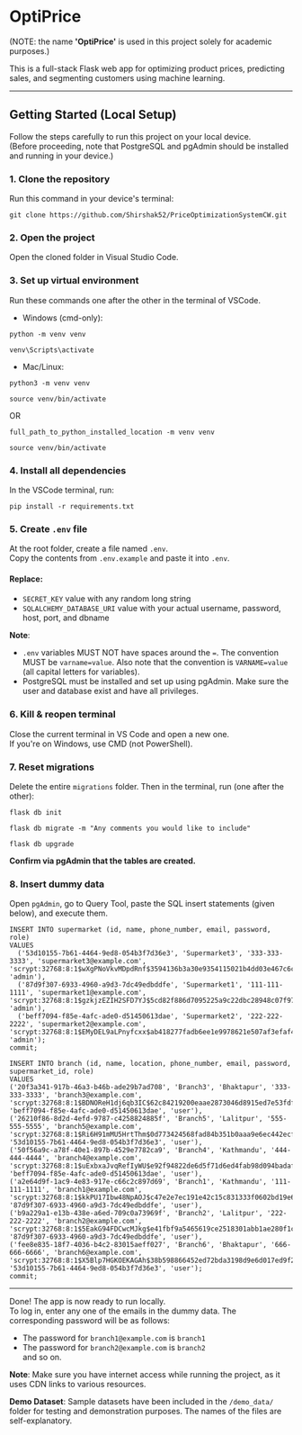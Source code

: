 # **OptiPrice**  
(NOTE: the name **'OptiPrice'** is used in this project solely for academic purposes.)

This is a full-stack Flask web app for optimizing product prices, predicting sales, and segmenting customers using machine learning.

----------------------------------------

## **Getting Started (Local Setup)**  
Follow the steps carefully to run this project on your local device.  
(Before proceeding, note that PostgreSQL and pgAdmin should be installed and running in your device.)


### 1. **Clone the repository**  
Run this command in your device's terminal:  
```
git clone https://github.com/Shirshak52/PriceOptimizationSystemCW.git
```


### 2. **Open the project**  
Open the cloned folder in Visual Studio Code.


### 3. **Set up virtual environment**  
Run these commands one after the other in the terminal of VSCode.

* Windows (cmd-only):  
```
python -m venv venv
```
```  
venv\Scripts\activate
```  

* Mac/Linux:  
```
python3 -m venv venv
```
```
source venv/bin/activate
```
OR
```
full_path_to_python_installed_location -m venv venv
```  
```
source venv/bin/activate
```


### 4. **Install all dependencies**  
In the VSCode terminal, run:  
```
pip install -r requirements.txt
```


### 5. **Create `.env` file**  
At the root folder, create a file named `.env`.  
Copy the contents from `.env.example` and paste it into `.env`.

#### **Replace:**  
- `SECRET_KEY` value with any random long string  
- `SQLALCHEMY_DATABASE_URI` value with your actual username, password, host, port, and dbname

**Note**:
* `.env` variables MUST NOT have spaces around the `=`. The convention MUST be `varname=value`. Also note that the convention is `VARNAME=value` (all capital letters for variables).
* PostgreSQL must be installed and set up using pgAdmin. Make sure the user and database exist and have all privileges.


### 6. **Kill & reopen terminal**  
Close the current terminal in VS Code and open a new one.  
If you're on Windows, use CMD (not PowerShell).


### 7. **Reset migrations**  
Delete the entire `migrations` folder. Then in the terminal, run (one after the other):  
```
flask db init
```
```
flask db migrate -m "Any comments you would like to include"
```
```
flask db upgrade
```

**Confirm via pgAdmin that the tables are created.**


### 8. **Insert dummy data**  
Open `pgAdmin`, go to Query Tool, paste the SQL insert statements (given below), and execute them.  

```
INSERT INTO supermarket (id, name, phone_number, email, password, role)
VALUES 
  ('53d10155-7b61-4464-9ed8-054b3f7d36e3', 'Supermarket3', '333-333-3333', 'supermarket3@example.com', 'scrypt:32768:8:1$wXgPNoVkvMDpdRnf$3594136b3a30e9354115021b4dd03e467c6c4a4d00d7fd8ef86353787badd87ede1802b6c15248dd10109708442322fd08971c92108ed2a580923bbd679dfd68', 'admin'),
  ('87d9f307-6933-4960-a9d3-7dc49edbddfe', 'Supermarket1', '111-111-1111', 'supermarket1@example.com', 'scrypt:32768:8:1$gzkjzEZIH2SFD7YJ$5cd82f886d7095225a9c22dbc28948c07f97f8a53456ee4b4b4bc4cd69adab9e6adf8c7f4baa81f0f8ac883fef1ce80bb71455467cf366a6445ee032085690b1', 'admin'),
  ('beff7094-f85e-4afc-ade0-d51450613dae', 'Supermarket2', '222-222-2222', 'supermarket2@example.com', 'scrypt:32768:8:1$EMyDEL9aLPnyfcxx$ab418277fadb6ee1e9978621e507af3efaf46806f6d6b85ea688a62eefa2ecfd0c730eeda6025aaa8e11cd58a3fd1ca4a478ac05d3c04d5e1efb98b4d0f9d7c1', 'admin');
commit;

INSERT INTO branch (id, name, location, phone_number, email, password, supermarket_id, role) 
VALUES
('20f3a341-917b-46a3-b46b-ade29b7ad708', 'Branch3', 'Bhaktapur', '333-333-3333', 'branch3@example.com', 'scrypt:32768:8:1$BDNOReH1dj6qb3IC$62c84219200eaae2873046d8915ed7e53fdf71e58dd9dad984a1c71b38b01796a2edd56ae31bac81e4fa9f73c4ae824d38ea4a1ddb967ba80772f19e699985ad', 'beff7094-f85e-4afc-ade0-d51450613dae', 'user'),
('26210f86-8d2d-4efd-9787-c4258824885f', 'Branch5', 'Lalitpur', '555-555-5555', 'branch5@example.com', 'scrypt:32768:8:1$Ri6H91mMU5HrtThm$0d773424568fad84b351b0aaa9e6ec442ecf6237df76fefd9446992d3bbc286fa704e6dc8df08f6ba50ff0d5493124e7c31954f5208e3929bb081bfefda7d776', '53d10155-7b61-4464-9ed8-054b3f7d36e3', 'user'),
('50f56a9c-a78f-40e1-897b-4529e7782ca9', 'Branch4', 'Kathmandu', '444-444-4444', 'branch4@example.com', 'scrypt:32768:8:1$uExbxaJvqRefIyWU$e92f94822de6d5f71d6ed4fab98d094badaf63cf4ec959f8e9970b90a46d9ca939f5266fa0b6ffea398d58224059ce2b60a88558d7fff843aee154a96bfba46a', 'beff7094-f85e-4afc-ade0-d51450613dae', 'user'),
('a2e64d9f-1ac9-4e83-917e-c66c2c897d69', 'Branch1', 'Kathmandu', '111-111-1111', 'branch1@example.com', 'scrypt:32768:8:1$kkPU17Ibw48NpAOJ$c47e2e7ec191e42c15c831333f0602bd19e6441b1a891131a4db764ad7ba370d961841f7c3ce9bada90ab8dd0ee5c8ce47f3441d29f71ee951fec14e0165509d', '87d9f307-6933-4960-a9d3-7dc49edbddfe', 'user'),
('b9a229a1-e13b-438e-a6ed-709c0a73969f', 'Branch2', 'Lalitpur', '222-222-2222', 'branch2@example.com', 'scrypt:32768:8:1$5EakG94FDCwcMJkg$e41fbf9a5465619ce2518301abb1ae280f1c430e38d1d02f4a1017e38492b4b68abd62e8c191ca60c54e956aade3e78f9e779d658fec49ce365dbeb35501a581', '87d9f307-6933-4960-a9d3-7dc49edbddfe', 'user'),
('fee8e835-18f7-4036-b4c2-83015aeff027', 'Branch6', 'Bhaktapur', '666-666-6666', 'branch6@example.com', 'scrypt:32768:8:1$X5Blp7HGKOEKAGAh$38b598866452ed72bda3198d9e6d017ed9f2efc5e162d51ca7e538fd59f409dbb3e4f923239ce0a9e949d5a1c0bdb7f2bc9b81d1b80efc49db2f4180bbcb04b5', '53d10155-7b61-4464-9ed8-054b3f7d36e3', 'user');
commit;
```

----------------------------------------

Done! The app is now ready to run locally.  
To log in, enter any one of the emails in the dummy data. The corresponding password will be as follows:  
* The password for `branch1@example.com` is `branch1`  
* The password for `branch2@example.com` is `branch2`  
and so on.

**Note**: Make sure you have internet access while running the project, as it uses CDN links to various resources.

**Demo Dataset**: Sample datasets have been included in the `/demo_data/` folder for testing and demonstration purposes. The names of the files are self-explanatory.


